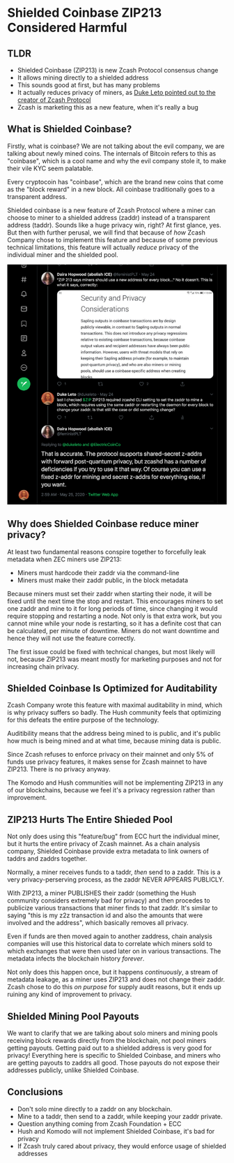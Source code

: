 # Shielded Coinbase ZIP213 Considered Harmful

## TLDR

 * Shielded Coinbase (ZIP213) is new Zcash Protocol consensus change
 * It allows mining directly to a shielded address
 * This sounds good at first, but has many problems
 * It actually reduces privacy of miners, as [Duke Leto pointed out to the creator of Zcash Protocol](https://twitter.com/feministPLT/status/1264858630068875264)
 * Zcash is marketing this as a new feature, when it's really a bug

## What is Shielded Coinbase?

Firstly, what is coinbase? We are not talking about the evil company, we are talking about newly mined
coins. The internals of Bitcoin refers to this as "coinbase", which is a cool name and why the evil
company stole it, to make their vile KYC seem palatable.

Every cryptocoin has "coinbase", which are the brand new coins that come as the "block reward" in a new
block. All coinbase traditionally goes to a transparent address.

Shielded coinbase is a new feature of Zcash Protocol where a miner can choose to miner to a shielded address (zaddr)
instead of a transparent address (taddr). Sounds like a huge privacy win, right? At first glance, yes.
But then with further perusal, we will find that because of *how* Zcash Company chose to implement this feature
and because of some previous technical limitations, this feature will actually *reduce* privacy of the individual
miner and the shielded pool.

<img src="zip213.png">

## Why does Shielded Coinbase reduce miner privacy?

At least two fundamental reasons conspire together to forcefully leak metadata when ZEC miners use ZIP213:

  * Miners must hardcode their zaddr via the command-line
  * Miners must make their zaddr public, in the block metadata

Because miners must set their zaddr when starting their node, it will be fixed until the next time the stop and restart.
This encourages miners to set one zaddr and mine to it for long periods of time, since changing it would require
stopping and restarting a node. Not only is that extra work, but you cannot mine while your node is restarting, so it
has a definite cost that can be calculated, per minute of downtime. Miners do not want downtime and hence they will
not use the feature correctly.

The first issue could be fixed with technical changes, but most likely will not, because ZIP213 was meant mostly
for marketing purposes and not for increasing chain privacy.

## Shielded Coinbase Is Optimized for Auditability

Zcash Company wrote this feature with maximal auditability in mind, which is why privacy suffers so badly. The Hush community
feels that optimizing for this defeats the entire purpose of the technology.

Auditibility means that the address being mined to is public, and it's public how much is being mined and at what time, because
mining data is public.

Since Zcash refuses to enforce privacy on their mainnet and only 5% of funds use privacy features, it makes sense for Zcash
mainnet to have ZIP213. There is no privacy anyway.

The Komodo and Hush communities will not be implementing ZIP213 in any of our blockchains, because we feel it's a privacy
regression rather than improvement.

## ZIP213 Hurts The Entire Shieded Pool

Not only does using this "feature/bug" from ECC hurt the individual miner, but it hurts the entire privacy of Zcash mainnet.
As a chain analysis company, Shielded Coinbase provide extra metadata to link owners of taddrs and zaddrs together.

Normally, a miner receives funds to a taddr, *then* send to a zaddr. This is a very privacy-perserving process, as the zaddr
NEVER APPEARS PUBLICLY.

With ZIP213, a miner PUBLISHES their zaddr (something the Hush community considers extremely bad for privacy) and then procedes
to publicize various transactions that miner finds to that zaddr. It's similar to saying "this is my z2z transaction id and also
the amounts that were involved and the address", which basically removes all privacy.

Even if funds are then moved again to another zaddress, chain analysis companies will use this historical data to correlate
which miners sold to which exchanges that were then used later on in various transactions. The metadata infects the blockchain
history *forever*.

Not only does this happen once, but it happens *continuously*, a stream of metadata leakage, as a miner uses ZIP213 and does
not change their zaddr. Zcash chose to do this *on purpose* for supply audit reasons, but it ends up ruining any kind of 
improvement to privacy.

## Shielded Mining Pool Payouts

We want to clarify that we are talking about solo miners and mining pools receiving block rewards directly from the blockchain,
not pool miners getting payouts. Getting paid out to a shielded address is very good for privacy! Everything here is specific
to Shielded Coinbase, and miners who are getting payouts to zaddrs all good. Those payouts do not expose their addresses publicly, unlike Shielded Coinbase.

## Conclusions

 * Don't solo mine directly to a zaddr on any blockchain.
 * Mine to a taddr, then send to a zaddr, while keeping your zaddr private.
 * Question anything coming from Zcash Foundation + ECC
 * Hush and Komodo will not implement Shielded Coinbase, it's bad for privacy
 * If Zcash truly cared about privacy, they would enforce usage of shielded addresses
